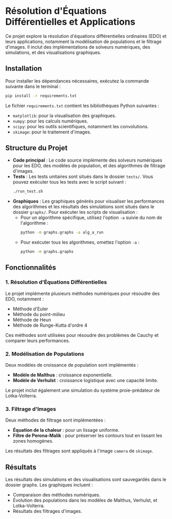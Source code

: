 # Résolution d'Équations Différentielles et Applications

Ce projet explore la résolution d'équations différentielles ordinaires (EDO) et leurs applications, notamment la modélisation de populations et le filtrage d'images. Il inclut des implémentations de solveurs numériques, des simulations, et des visualisations graphiques.

## Installation

Pour installer les dépendances nécessaires, exécutez la commande suivante dans le terminal :

```bash
pip install -r requirements.txt
```

Le fichier `requirements.txt` contient les bibliothèques Python suivantes :
- `matplotlib`: pour la visualisation des graphiques.
- `numpy`: pour les calculs numériques.
- `scipy`: pour les outils scientifiques, notamment les convolutions.
- `skimage`: pour le traitement d'images.

## Structure du Projet

- **Code principal** : Le code source implémente des solveurs numériques pour les EDO, des modèles de population, et des algorithmes de filtrage d'images.
- **Tests** : Les tests unitaires sont situés dans le dossier `tests/`. Vous pouvez exécuter tous les tests avec le script suivant :
  ```bash
  ./run_test.sh
  ```
- **Graphiques** : Les graphiques générés pour visualiser les performances des algorithmes et les résultats des simulations sont situés dans le dossier `graphs/`. Pour exécuter les scripts de visualisation :
  - Pour un algorithme spécifique, utilisez l'option `-a` suivie du nom de l'algorithme :
    ```bash
    python -m graphs.graphs -a alg_a_run
    ```
  - Pour exécuter tous les algorithmes, omettez l'option `-a` :
    ```bash
    python -m graphs.graphs
    ```

## Fonctionnalités

### 1. Résolution d'Équations Différentielles
Le projet implémente plusieurs méthodes numériques pour résoudre des EDO, notamment :
- Méthode d'Euler
- Méthode du point-milieu
- Méthode de Heun
- Méthode de Runge-Kutta d'ordre 4

Ces méthodes sont utilisées pour résoudre des problèmes de Cauchy et comparer leurs performances.

### 2. Modélisation de Populations
Deux modèles de croissance de population sont implémentés :
- **Modèle de Malthus** : croissance exponentielle.
- **Modèle de Verhulst** : croissance logistique avec une capacité limite.

Le projet inclut également une simulation du système proie-prédateur de Lotka-Volterra.

### 3. Filtrage d'Images
Deux méthodes de filtrage sont implémentées :
- **Équation de la chaleur** : pour un lissage uniforme.
- **Filtre de Perona-Malik** : pour préserver les contours tout en lissant les zones homogènes.

Les résultats des filtrages sont appliqués à l'image `camera` de `skimage`.

## Résultats
Les résultats des simulations et des visualisations sont sauvegardés dans le dossier graphs. Les graphiques incluent :
- Comparaison des méthodes numériques.
- Évolution des populations dans les modèles de Malthus, Verhulst, et Lotka-Volterra.
- Résultats des filtrages d'images.
